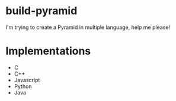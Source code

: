 # build-pyramid
I'm trying to create a Pyramid in multiple language, help me please!

# Implementations
- C
- C++
- Javascript
- Python
- Java
